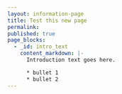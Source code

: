 ```yaml
---
layout: information-page
title: Test this new page
permalink:
published: true
page_blocks:
  - _id: intro_text
    content_markdown: |-
      Introduction text goes here.

      * bullet 1
      * bullet 2
---
```

